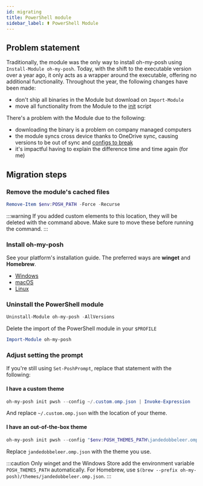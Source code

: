 ```yaml
---
id: migrating
title: PowerShell module
sidebar_label: ⚰️ PowerShell Module
---
```


## Problem statement

Traditionally, the module was the only way to install oh-my-posh using `Install-Module oh-my-posh`.
Today, with the shift to the executable version over a year ago, it only acts as a wrapper around the
executable, offering no additional functionality. Throughout the year, the following changes have been made:

- don't ship all binaries in the Module but download on `Import-Module`
- move all functionality from the Module to the [init][init] script

There's a problem with the Module due to the following:

- downloading the binary is a problem on company managed computers
- the module syncs cross device thanks to OneDrive sync, causing versions to be out of sync and [configs to break][idiots]
- it's impactful having to explain the difference time and time again (for me)

## Migration steps

### Remove the module's cached files

```powershell
Remove-Item $env:POSH_PATH -Force -Recurse
```

:::warning
If you added custom elements to this location, they will be deleted with the command above.
Make sure to move these before running the command.
:::

### Install oh-my-posh

See your platform's installation guide. The preferred ways are **winget** and **Homebrew**.

- [Windows][windows]
- [macOS][macos]
- [Linux][linux]

### Uninstall the PowerShell module

```powershell
Uninstall-Module oh-my-posh -AllVersions
```

Delete the import of the PowerShell module in your `$PROFILE`

```powershell
Import-Module oh-my-posh
```

### Adjust setting the prompt

If you're still using `Set-PoshPrompt`, replace that statement with the following:

#### I have a custom theme

```powershell
oh-my-posh init pwsh --config ~/.custom.omp.json | Invoke-Expression
```

And replace `~/.custom.omp.json` with the location of your theme.

#### I have an out-of-the-box theme

```powershell
oh-my-posh init pwsh --config "$env:POSH_THEMES_PATH\jandedobbeleer.omp.json" | Invoke-Expression
```

Replace `jandedobbeleer.omp.json` with the theme you use.

:::caution
Only winget and the Windows Store add the environment variable `POSH_THEMES_PATH` automatically. For Homebrew, use
`$(brew --prefix oh-my-posh)/themes/jandedobbeleer.omp.json`.
:::

[init]: https://github.com/JanDeDobbeleer/oh-my-posh/blob/main/src/shell/scripts/omp.ps1
[idiots]: https://ohmyposh.dev/blog/idiots-everywhere
[windows]: /docs/installation/windows
[macos]: /docs/installation/macos
[linux]: /docs/installation/linux
